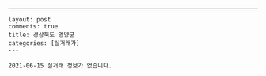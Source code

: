 ---
    layout: post
    comments: true
    title: 경상북도 영양군
    categories: [실거래가]
    ---

    2021-06-15 실거래 정보가 없습니다.

    